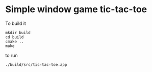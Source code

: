 # Simple window game tic-tac-toe

To build it
```
mkdir build
cd build
cmake ..
make
```

to run
```
./build/src/tic-tac-toe.app
```

